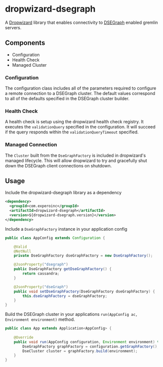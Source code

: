 # dropwizard-dsegraph #

A [Dropwizard][1] library that enables connectivity to [DSEGraph][2] enabled gremlin servers.

## Components ##

* Configuration
* Health Check
* Managed Cluster

### Configuration ###

The configuration class includes all of the parameters required to configure a remote connection to
a DSEGraph cluster. The default values correspond to all of the defaults specified in the DSEGraph
cluster builder.

### Health Check ###

A health check is setup using the dropwizard health check registry. It executes the 
`validationQuery` specified in the configuration. It will succeed if the query responds within the
`validationQueryTimeout` specified.

### Managed Connection ###

The `Cluster` built from the `DseGraphFactory` is included in dropwizard's managed lifecycle. This
will allow dropwizard to try and gracefully shut down the DSEGraph client connections on shutdown.

## Usage ##

Include the dropwizard-dsegraph library as a dependency

```xml
<dependency>
  <groupId>com.experoinc</groupId>
  <artifactId>dropwizard-dsegraph</artifactId>
  <version>${dropwizard-dsegraph.version}</version>
</dependency>
```

Include a `DseGraphFactory` instance in your application config

```java
public class AppConfig extends Configuration {

    @Valid
    @NotNull
    private DseGraphFactory dseGraphFactory = new DseGraphFactory();

    @JsonProperty("dsegraph")
    public DseGraphFactory getDseGraphFactory() {
        return cassandra;
    }

    @JsonProperty("dseGraph")
    public void setDseGraphFactory(DseGraphFactory dseGraphFactory) {
        this.dseGraphFactory = dseGraphFactory;
    }
}
```

Build the DSEGraph cluster in your applications `run(AppConfig ac, Environment environment)` method.

```java
public class App extends Application<AppConfig> {
    
    @Override
    public void run(AppConfig configuration, Environment environment) throws Exception {
        DseGraphFactory graphFactory = configuration.getGraphFactory();
        DseCluster cluster = graphFactory.build(environment);
    }
}
```

[1]: https://dropwizard.io
[2]: https://www.datastax.com/products/datastax-enterprise-graph
